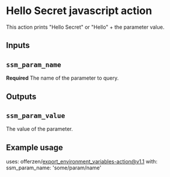 # Hello Secret javascript action

This action prints "Hello Secret" or "Hello" + the parameter value.

## Inputs

## `ssm_param_name`

**Required** The name of the parameter to query.

## Outputs

## `ssm_param_value`

The value of the parameter.

## Example usage

uses: offerzen/export_environment_variables-action@v1.1
with:
  ssm_param_name: 'some/param/name'

